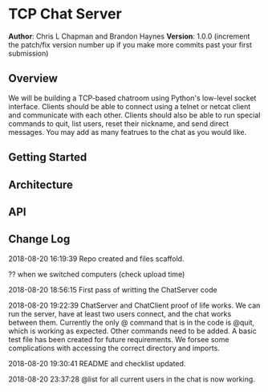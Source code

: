 # TCP Chat Server

**Author**: Chris L Chapman and Brandon Haynes
**Version**: 1.0.0 (increment the patch/fix version number up if you make more commits past your first submission)

## Overview
We will be building a TCP-based chatroom using Python's low-level socket interface. Clients should be able to connect using a telnet or netcat client and communicate with each other. Clients should also be able to run special commands to quit, list users, reset their nickname, and send direct messages. You may add as many featrues to the chat as you would like.

## Getting Started
<!-- What are the steps that a user must take in order to build this app on their own machine and get it running? -->

## Architecture
<!-- Provide a detailed description of the application design. What technologies (languages, libraries, etc) you're using, and any other relevant design information. This is also an area which you can include any visuals; flow charts, example usage gifs, screen captures, etc.-->

## API
<!-- Provide detailed instructions for your applications usage. This should include any methods or endpoints available to the user/client/developer. Each section should be formatted to provide clear syntax for usage, example calls including input data requirements and options, and example responses or return values. -->

## Change Log
<!-- Ctrl+Shift+I (on Win & Linux) Inserts current DateTime, -->

2018-08-20 16:19:39 Repo created and files scaffold.

?? when we switched computers (check upload time)

2018-08-20 18:56:15 First pass of writting the ChatServer code

2018-08-20 19:22:39 ChatServer and ChatClient proof of life works. We can run the server, have at least two users connect, and the chat works between them. Currently the only @ command that is in the code is @quit, which is working as expected. Other commands need to be added. A basic test file has been created for future requirements. We forsee some complications with accessing the correct directory and imports.

2018-08-20 19:30:41 README and checklist updated.

2018-08-20 23:37:28 @list for all current users in the chat is now working. 

